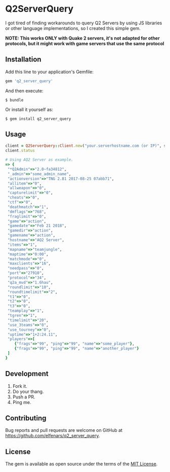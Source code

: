 # Q2ServerQuery

I got tired of finding workarounds to query Q2 Servers by using JS libraries or other language implementations, so I created this simple gem.

**NOTE: This works ONLY with Quake 2 servers, it's not adapted for other protocols, but it might work with game servers that use the same protocol**

## Installation

Add this line to your application's Gemfile:

```ruby
gem 'q2_server_query'
```

And then execute:

    $ bundle

Or install it yourself as:

    $ gem install q2_server_query

## Usage

```ruby
client = Q2ServerQuery::Client.new("your.serverhostname.com (or IP)", server_port)
client.status

# Using AQ2 Server as example.
=> {
 "*Q2Admin"=>"2.0~fa34812",
 "_admin"=>"some_admin_name",
 "actionversion"=>"TNG 2.81 2017-08-25 07abb71",
 "allitem"=>"0",
 "allweapon"=>"0",
 "capturelimit"=>"0",
 "cheats"=>"0",
 "ctf"=>"0",
 "deathmatch"=>"1",
 "dmflags"=>"768",
 "fraglimit"=>"0",
 "game"=>"action",
 "gamedate"=>"Feb 21 2018",
 "gamedir"=>"action",
 "gamename"=>"action",
 "hostname"=>"AQ2 Server",
 "items"=>"1",
 "mapname"=>"teamjungle",
 "maptime"=>"0:00",
 "matchmode"=>"0",
 "maxclients"=>"16",
 "needpass"=>"0",
 "port"=>"27910",
 "protocol"=>"34",
 "q2a_mvd"=>"1.6hau",
 "roundlimit"=>"10",
 "roundtimelimit"=>"2",
 "t1"=>"0",
 "t2"=>"0",
 "t3"=>"0",
 "teamplay"=>"1",
 "tgren"=>"1",
 "timelimit"=>"20",
 "use_3teams"=>"0",
 "use_tourney"=>"0",
 "uptime"=>"1+2:24.11",
 "players"=>[
    {"frags"=>"99", "ping"=>"99", "name"=>"some_player"},
    {"frags"=>"99", "ping"=>"99", "name"=>"another_player"}
 ]
}
```

## Development

1. Fork it.
2. Do your thang.
3. Push a PR.
4. Ping me.

## Contributing

Bug reports and pull requests are welcome on GitHub at https://github.com/elfenars/q2_server_query.

## License

The gem is available as open source under the terms of the [MIT License](https://opensource.org/licenses/MIT).
